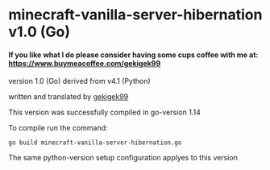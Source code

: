 # minecraft-vanilla-server-hibernation v1.0 (Go)

#### If you like what I do please consider having some cups coffee with me at: https://www.buymeacoffee.com/gekigek99

version 1.0 (Go) derived from v4.1 (Python)

written and translated by [gekigek99](https://github.com/gekigek99/minecraft-vanilla-server-hibernation)<br/>

This version was successfully compiled in go-version 1.14

To compile run the command:
```
go build minecraft-vanilla-server-hibernation.go
```
The same python-version setup configuration applyes to this version
